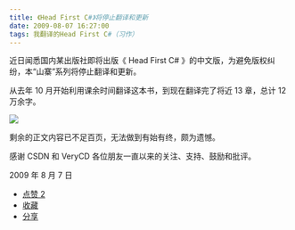 ```yaml
---
title: 《Head First C#》将停止翻译和更新
date: 2009-08-07 16:27:00
tags: 我翻译的Head First C#（习作）
---
```

近日闻悉国内某出版社即将出版《  Head First C#  》的中文版，为避免版权纠纷，本“山寨”系列将停止翻译和更新。

  

从去年  10  月开始利用课余时间翻译这本书，到现在翻译完了将近  13  章，总计  12  万余字。

  

![](https://p-blog.csdn.net/images/p_blog_csdn_net/cuipengfei1/EntryImages/20090807/2009-08-07_16-33-29.jpg)

剩余的正文内容已不足百页，无法做到有始有终，颇为遗憾。

  

感谢  CSDN  和  VeryCD  各位朋友一直以来的关注、支持、鼓励和批评。

  

2009  年  8  月  7  日

  * [ 点赞  2  ](javascript:;)
  * [ 收藏  ](javascript:;)
  * [ 分享 ](javascript:;)

